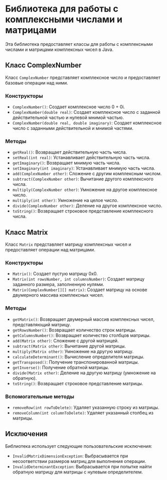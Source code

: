 # Библиотека для работы с комплексными числами и матрицами

Эта библиотека предоставляет классы для работы с комплексными числами и матрицами комплексных чисел в Java.

## Класс ComplexNumber

Класс `ComplexNumber` представляет комплексное число и предоставляет базовые операции над ними.

### Конструкторы

- `ComplexNumber()`: Создает комплексное число 0 + 0i.
- `ComplexNumber(double real)`: Создает комплексное число с заданной действительной частью и нулевой мнимой частью.
- `ComplexNumber(double real, double imaginary)`: Создает комплексное число с заданными действительной и мнимой частями.

### Методы

- `getReal()`: Возвращает действительную часть числа.
- `setReal(int real)`: Устанавливает действительную часть числа.
- `getImaginary()`: Возвращает мнимую часть числа.
- `setImaginary(int imaginary)`: Устанавливает мнимую часть числа.
- `add(ComplexNumber other)`: Сложение с другим комплексным числом.
- `subtract(ComplexNumber other)`: Вычитание другого комплексного числа.
- `multiply(ComplexNumber other)`: Умножение на другое комплексное число.
- `multiply(int other)`: Умножение на целое число.
- `divide(ComplexNumber other)`: Деление на другое комплексное число.
- `toString()`: Возвращает строковое представление комплексного числа.

## Класс Matrix

Класс `Matrix` представляет матрицу комплексных чисел и предоставляет операции над матрицами.

### Конструкторы

- `Matrix()`: Создает пустую матрицу 0x0.
- `Matrix(int rowsNumber, int columnsNumber)`: Создает матрицу заданного размера, заполненную нулями.
- `Matrix(ComplexNumber[][] matrix)`: Создает матрицу на основе двумерного массива комплексных чисел.

### Методы

- `getMatrix()`: Возвращает двумерный массив комплексных чисел, представляющий матрицу.
- `getRowsNumber()`: Возвращает количество строк матрицы.
- `getColumnsNumber()`: Возвращает количество столбцов матрицы.
- `add(Matrix other)`: Сложение с другой матрицей.
- `subtract(Matrix other)`: Вычитание другой матрицы.
- `multiply(Matrix other)`: Умножение на другую матрицу.
- `calculateDeterminant()`: Вычисление определителя матрицы.
- `getTransposed()`: Получение транспонированной матрицы.
- `getInverse()`: Получение обратной матрицы.
- `divide(Matrix other)`: Деление на другую матрицу (умножение на обратную).
- `toString()`: Возвращает строковое представление матрицы.

### Вспомогательные методы

- `removeRow(int rowToDelete)`: Удаляет указанную строку из матрицы.
- `removeColumn(int columnToDelete)`: Удаляет указанный столбец из матрицы.

## Исключения

Библиотека использует следующие пользовательские исключения:

- `InvalidMatrixDimensionException`: Выбрасывается при несоответствии размеров матриц для выполнения операции.
- `InvalidDeterminantException`: Выбрасывается при попытке найти обратную матрицу для матрицы с нулевым определителем.